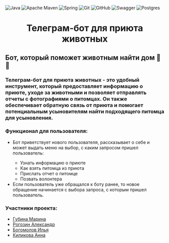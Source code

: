 ![Java](https://img.shields.io/badge/java-%23ED8B00.svg?style=for-the-badge&logo=java&logoColor=white)
![Apache Maven](https://img.shields.io/badge/Apache%20Maven-C71A36?style=for-the-badge&logo=Apache%20Maven&logoColor=white)
![Spring](https://img.shields.io/badge/spring-%236DB33F.svg?style=for-the-badge&logo=spring&logoColor=white)
![Git](https://img.shields.io/badge/git%20-%23F05033.svg?&style=for-the-badge&logo=git&logoColor=white)
![GitHub](https://img.shields.io/badge/github-%23121011.svg?style=for-the-badge&logo=github&logoColor=white)
![Swagger](https://img.shields.io/badge/-Swagger-%23Clojure?style=for-the-badge&logo=swagger&logoColor=white)
![Postgres](https://img.shields.io/badge/postgres-%23316192.svg?style=for-the-badge&logo=postgresql&logoColor=white)
<h1 align="center">Телеграм-бот для приюта животных</h1>

<h2>Бот, который поможет животным найти дом 🐶🐱</h2>

<h3>Телеграм-бот для приюта животных - это удобный инструмент, который предоставляет информацию о приюте, уходе за животными и позволяет отправлять отчеты с фотографиями о питомцах. Он также обеспечивает обратную связь от приюта и помогает потенциальным усыновителям найти подходящего питомца для усыновления.</h3>
<h3>Функционал для пользователя:</h3>
<ul>
  <li>Бот приветствует нового пользователя, рассказывает о себе и может выдать меню на выбор, с каким запросом пришел пользователь:</li>
    <ul>
      <li>Узнать информацию о приюте</li>
      <li>Как взять питомца из приюта</li>
      <li>Прислать отчет о питомце</li>
      <li>Позвать волонтера</li>
    </ul>
  <li>Если пользователь уже обращался к боту ранее, то новое обращение начинается с выбора запроса, с которым пришел пользователь.</li>
</ul>

<h3>Участники проекта:</h3>
<ul>
<li><a href="https://github.com/MarinaGubina">Губина Марина</a></li>
<li><a href="https://github.com/alexsa-8">Рогозин Александр</a></li>
<li><a href="https://github.com/IlyaB98">Богомолов Илья</a></li>
<li><a href="https://github.com/klikli19">Киликова Анна</a></li>
</ul>
